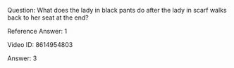 Question: What does the lady in black pants do after the lady in scarf walks back to her seat at the end?

Reference Answer: 1

Video ID: 8614954803

Answer: 3

